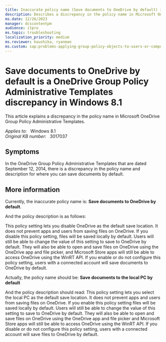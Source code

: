 ```yaml
---
title: Inaccurate policy name (Save documents to OneDrive by default) in OneDrive Administrative Templates
description: Describes a discrepancy in the policy name in Microsoft OneDrive Group Policy Administrative Templates.
ms.date: 12/26/2023
manager: dcscontentpm
audience: itpro
ms.topic: troubleshooting
localization_priority: medium
ms.reviewer: kaushika, ryanman
ms.custom: sap:problems-applying-group-policy-objects-to-users-or-computers, csstroubleshoot
---
```

# Save documents to OneDrive by default is a OneDrive Group Policy Administrative Templates discrepancy in Windows 8.1

This article explains a discrepancy in the policy name in Microsoft OneDrive Group Policy Administrative Templates.

_Applies to:_ &nbsp; Windows 8.1  
_Original KB number:_ &nbsp; 3017037

## Symptoms

In the OneDrive Group Policy Administrative Templates that are dated September 12, 2014, there is a discrepancy in the policy name and description for where you can save documents by default.

## More information

Currently, the inaccurate policy name is: **Save documents to OneDrive by default**.

And the policy description is as follows:

This policy setting lets you disable OneDrive as the default save location. It does not prevent apps and users from saving files on OneDrive. If you disable this policy setting, files will be saved locally by default. Users will still be able to change the value of this setting to save to OneDrive by default. They will also be able to open and save files on OneDrive using the OneDrive app and file picker, and Microsoft Store apps will still be able to access OneDrive using the WinRT API. If you enable or do not configure this policy setting, users with a connected account will save documents to OneDrive by default.

Actually, the policy name should be: **Save documents to the local PC by default**  

And the policy description should read: This policy setting lets you select the local PC as the default save location. It does not prevent apps and users from saving files on OneDrive. If you enable this policy setting files will be saved locally by default. Users will still be able to change the value of this setting to save to OneDrive by default. They will also be able to open and save files on OneDrive using the OneDrive app and file picker and Microsoft Store apps will still be able to access OneDrive using the WinRT API. If you disable or do not configure this policy setting, users with a connected account will save files to OneDrive by default.
